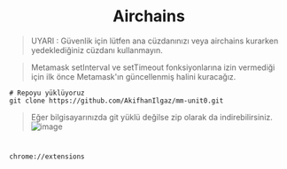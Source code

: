 <h1 align="center">Airchains</h1>


> UYARI : Güvenlik için lütfen ana cüzdanınızı veya airchains kurarken yedeklediğiniz cüzdanı kullanmayın.

> Metamask setInterval ve setTimeout fonksiyonlarına izin vermediği için ilk önce Metamask'ın güncellenmiş halini kuracağız.

```console
# Repoyu yüklüyoruz
git clone https://github.com/AkifhanIlgaz/mm-unit0.git
```

> Eğer bilgisayarınızda git yüklü değilse zip olarak da indirebilirsiniz.
![image](https://github.com/ruesandora/Airchains/images/m1.jpg)


#

```
chrome://extensions
```

